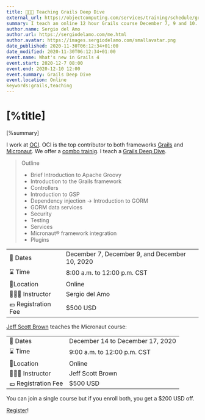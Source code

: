 ```yaml
---
title: 👨🏻‍🏫 Teaching Grails Deep Dive
external_url: https://objectcomputing.com/services/training/schedule/grails-micronaut-combo
summary: I teach an online 12 hour Grails course December 7, 9 and 10. 
author.name: Sergio del Amo
author.url: https://sergiodelamo.com/me.html
author.avatar: https://images.sergiodelamo.com/smallavatar.png 
date_published: 2020-11-30T06:12:34+01:00
date_modified: 2020-11-30T06:12:34+01:00
event.name: What's new in Grails 4
event.start: 2020-12-7 08:00
event.end: 2020-12-10 12:00
event.summary: Grails Deep Dive
event.location: Online
keywords:grails,teaching
---
```


# [%title]

[%summary]

I work at [OCI](https://objectcomputing.com). OCI is the top contributor to both frameworks [Grails](https://grails.org) and [Micronaut](https://micronaut.io). We offer a [combo trainig]([%external_url]). I teach a [Grails Deep Dive](https://objectcomputing.com/services/training/catalog/grails/grails-deep-dive). 

> Outline 
> - Brief Introduction to Apache Groovy
> - Introduction to the Grails framework
> - Controllers
> - Introduction to GSP
> - Dependency injection
->  Introduction to GORM
> - GORM data services
> - Security
> - Testing
> - Services
> - Micronaut® framework integration
> - Plugins

<div class="h-event">

|      |      | 
| :--- | :--- | 
| 📆 Dates | <time class="dt-start" datetime="[%event.start]">December 7</span>, December 9, and <time class="dt-end" datetime="[%event.end]">December 10, 2020</time> | 
| ⌛️ Time | 8:00 a.m. to 12:00 p.m. CST | 
| 📍Location | <span class="p-location">Online</span> | 
| 👨🏻‍🏫 Instructor | Sergio del Amo |  
| 💶 Registration Fee |  $500 USD | 

</div>

[Jeff Scott Brown](https://twitter.com/jeffscottbrown) teaches the Micronaut course: 

<div class="h-event">

|      |      | 
| :--- | :--- | 
| 📆 Dates | <time class="dt-start" datetime="2020-12-14 09:00">December 14</span> to <time class="dt-end" datetime="2020-12-17">December 17, 2020</time> | 
| ⌛️ Time | 9:00 a.m. to 12:00 p.m. CST | 
| 📍Location | <span class="p-location">Online</span> | 
| 👨🏻‍🏫 Instructor | Jeff Scott Brown |  
| 💶 Registration Fee |  $500 USD | 

</div>

You can join a single course but if you enroll both, you get a $200 USD off. 

[Register]([%external_url])!


